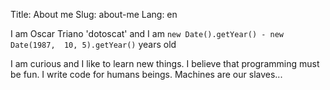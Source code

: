 Title: About me
Slug: about-me
Lang: en

I am Oscar Triano 'dotoscat' and I am
`new Date().getYear() - new Date(1987,  10, 5).getYear()` years old

I am curious and I like to learn new things. I believe that programming must be fun.
I write code for humans beings. Machines are our slaves...
